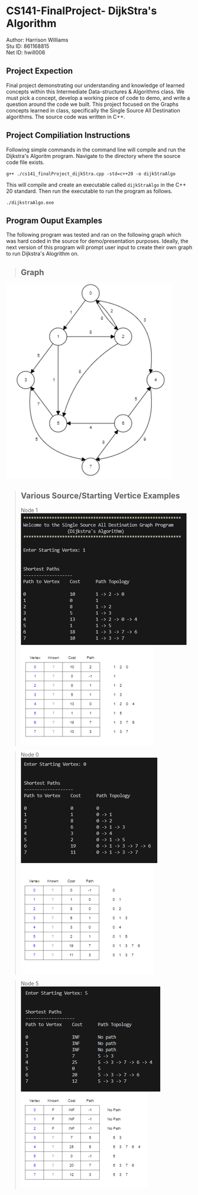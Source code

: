 # CS141-FinalProject- DijkStra's Algorithm

Author: Harrison Williams <br />
Stu ID: 861168815 <br />
Net ID: hwill006 <br />


## Project Expection
Final project demonstrating our understanding and knowledge of learned concepts within this Intermediate Data-structures & Algorithms class. We must pick a concept, develop a working piece of code to demo, and write a question around the code we built. This project focused on the Graphs concepts learned in class, specifically the Single Source All Destination algorithms. The source code was written in C++.

## Project Compiliation Instructions
Following simple commands in the command line will compile and run the Dijkstra's Algoritm program. Navigate to the directory where the source code file exists.

```
g++ ./cs141_finalProject_dijkStra.cpp -std=c++20 -o dijkStraAlgo
```

This will compile and create an executable called `dijkStraAlgo` in the C++ 20 standard. Then run the executable to run the program as follows.

```
./dijkstraAlgo.exe
```

## Program Ouput Examples
The following program was tested and ran on the following graph which was hard coded in the source for demo/presentation purposes. Ideally, the next version of this program will prompt user input to create their own graph to run Dijkstra's Alogrithm on. 

> ## Graph 
<img width="450" src="https://github.com/HWFord16/CS141-FinalProject/blob/main/OutputPNGs/cs141_dijkstra_graph.png">

>## Various Source/Starting Vertice Examples
> Node 1 <br />
![Node 1](https://github.com/HWFord16/CS141-FinalProject/blob/main/OutputPNGs/cs141_dijkstra_sourceNode1_programOutput.PNG)
![Node 1](https://github.com/HWFord16/CS141-FinalProject/blob/main/OutputPNGs/cs141_dijkstra_sourceNode1.PNG)

>Node 0 <br />
![Node 0](https://github.com/HWFord16/CS141-FinalProject/blob/main/OutputPNGs/cs141_dijkstra_sourceNode0_programOutput.PNG)
![Node 0](https://github.com/HWFord16/CS141-FinalProject/blob/main/OutputPNGs/cs141_dijkstra_sourceNode0.PNG)

>Node 5 <br />
![Node 5](https://github.com/HWFord16/CS141-FinalProject/blob/main/OutputPNGs/cs141_dijkstra_sourceNode5_programOutput.PNG)
![Node 5](https://github.com/HWFord16/CS141-FinalProject/blob/main/OutputPNGs/cs141_dijkstra_sourceNode5.PNG)
